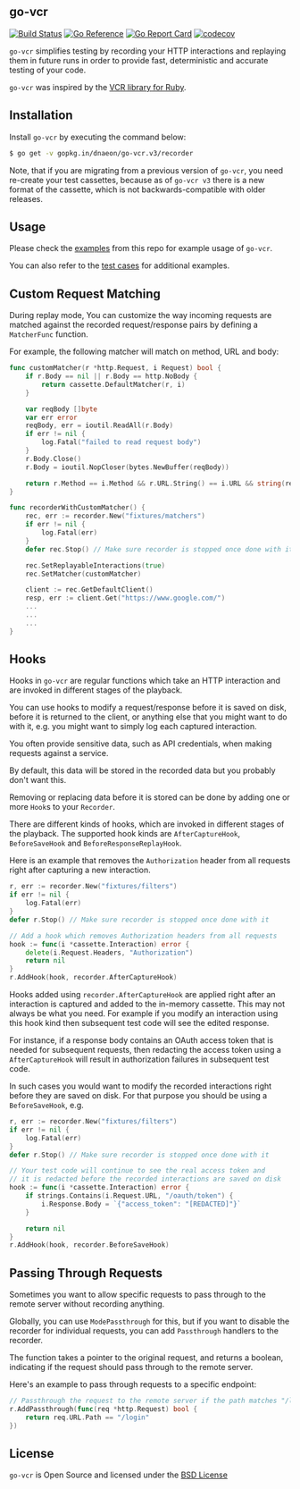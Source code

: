 ## go-vcr

[![Build Status](https://github.com/dnaeon/go-vcr/actions/workflows/test.yaml/badge.svg)](https://github.com/dnaeon/go-vcr/actions/workflows/test.yaml/badge.svg)
[![Go Reference](https://pkg.go.dev/badge/gopkg.in/dnaeon/go-vcr.v3.svg)](https://pkg.go.dev/gopkg.in/dnaeon/go-vcr.v3)
[![Go Report Card](https://goreportcard.com/badge/gopkg.in/dnaeon/go-vcr.v3)](https://goreportcard.com/report/gopkg.in/dnaeon/go-vcr.v3)
[![codecov](https://codecov.io/gh/dnaeon/go-vcr/branch/v3/graph/badge.svg)](https://codecov.io/gh/dnaeon/go-vcr)

`go-vcr` simplifies testing by recording your HTTP interactions and
replaying them in future runs in order to provide fast, deterministic
and accurate testing of your code.

`go-vcr` was inspired by the [VCR library for Ruby](https://github.com/vcr/vcr).

## Installation

Install `go-vcr` by executing the command below:

```bash
$ go get -v gopkg.in/dnaeon/go-vcr.v3/recorder
```

Note, that if you are migrating from a previous version of `go-vcr`,
you need re-create your test cassettes, because as of `go-vcr v3`
there is a new format of the cassette, which is not
backwards-compatible with older releases.

## Usage

Please check the [examples](./examples) from this repo for example
usage of `go-vcr`.

You can also refer to the [test cases](./recorder/recorder_test.go)
for additional examples.

## Custom Request Matching

During replay mode, You can customize the way incoming requests are
matched against the recorded request/response pairs by defining a
`MatcherFunc` function.

For example, the following matcher will match on method, URL and body:

```go
func customMatcher(r *http.Request, i Request) bool {
	if r.Body == nil || r.Body == http.NoBody {
		return cassette.DefaultMatcher(r, i)
	}

	var reqBody []byte
	var err error
	reqBody, err = ioutil.ReadAll(r.Body)
	if err != nil {
		log.Fatal("failed to read request body")
	}
	r.Body.Close()
	r.Body = ioutil.NopCloser(bytes.NewBuffer(reqBody))

	return r.Method == i.Method && r.URL.String() == i.URL && string(reqBody) == i.Body
}

func recorderWithCustomMatcher() {
	rec, err := recorder.New("fixtures/matchers")
	if err != nil {
		log.Fatal(err)
	}
	defer rec.Stop() // Make sure recorder is stopped once done with it

	rec.SetReplayableInteractions(true)
	rec.SetMatcher(customMatcher)

	client := rec.GetDefaultClient()
	resp, err := client.Get("https://www.google.com/")
	...
	...
	...
}
```

## Hooks

Hooks in `go-vcr` are regular functions which take an HTTP interaction
and are invoked in different stages of the playback.

You can use hooks to modify a request/response before it is saved on
disk, before it is returned to the client, or anything else that you
might want to do with it, e.g. you might want to simply log each
captured interaction.

You often provide sensitive data, such as API credentials, when making
requests against a service.

By default, this data will be stored in the recorded data but you
probably don't want this.

Removing or replacing data before it is stored can be done by adding
one or more `Hook`s to your `Recorder`.

There are different kinds of hooks, which are invoked in different
stages of the playback. The supported hook kinds are
`AfterCaptureHook`, `BeforeSaveHook` and `BeforeResponseReplayHook`.

Here is an example that removes the `Authorization` header from all
requests right after capturing a new interaction.

```go
r, err := recorder.New("fixtures/filters")
if err != nil {
	log.Fatal(err)
}
defer r.Stop() // Make sure recorder is stopped once done with it

// Add a hook which removes Authorization headers from all requests
hook := func(i *cassette.Interaction) error {
	delete(i.Request.Headers, "Authorization")
	return nil
}
r.AddHook(hook, recorder.AfterCaptureHook)
```

Hooks added using `recorder.AfterCaptureHook` are applied right after
an interaction is captured and added to the in-memory cassette. This
may not always be what you need. For example if you modify an
interaction using this hook kind then subsequent test code will see
the edited response.

For instance, if a response body contains an OAuth access token that
is needed for subsequent requests, then redacting the access token
using a `AfterCaptureHook` will result in authorization failures in
subsequent test code.

In such cases you would want to modify the recorded interactions right
before they are saved on disk. For that purpose you should be using a
`BeforeSaveHook`, e.g.

```go
r, err := recorder.New("fixtures/filters")
if err != nil {
	log.Fatal(err)
}
defer r.Stop() // Make sure recorder is stopped once done with it

// Your test code will continue to see the real access token and
// it is redacted before the recorded interactions are saved on disk
hook := func(i *cassette.Interaction) error {
	if strings.Contains(i.Request.URL, "/oauth/token") {
		i.Response.Body = `{"access_token": "[REDACTED]"}`
	}

	return nil
}
r.AddHook(hook, recorder.BeforeSaveHook)
```

## Passing Through Requests

Sometimes you want to allow specific requests to pass through to the
remote server without recording anything.

Globally, you can use `ModePassthrough` for this, but if you want to
disable the recorder for individual requests, you can add
`Passthrough` handlers to the recorder.

The function takes a pointer to the original request, and returns a
boolean, indicating if the request should pass through to the remote
server.

Here's an example to pass through requests to a specific endpoint:

```go
// Passthrough the request to the remote server if the path matches "/login".
r.AddPassthrough(func(req *http.Request) bool {
    return req.URL.Path == "/login"
})
```

## License

`go-vcr` is Open Source and licensed under the
[BSD License](http://opensource.org/licenses/BSD-2-Clause)
